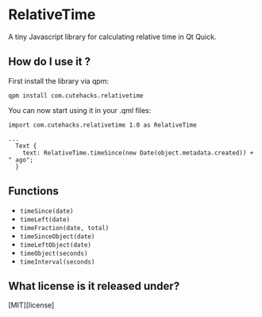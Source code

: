 # RelativeTime

A tiny Javascript library for calculating relative time in Qt Quick.

## How do I use it ?

First install the library via qpm:

```
qpm install com.cutehacks.relativetime
```

You can now start using it in your .qml files:

```
import com.cutehacks.relativetime 1.0 as RelativeTime

...
  Text {
    text: RelativeTime.timeSince(new Date(object.metadata.created)) + " ago";
  }

```

## Functions

* `timeSince(date)`
* `timeLeft(date)`
* `timeFraction(date, total)`
* `timeSinceObject(date)`
* `timeLeftObject(date)`
* `timeObject(seconds)`
* `timeInterval(seconds)`

## What license is it released under?

[MIT][license]
